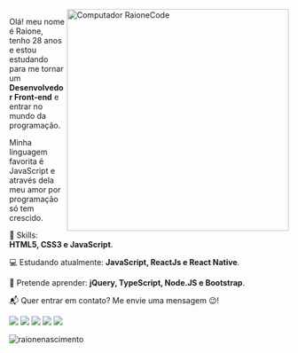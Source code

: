 <img src="https://i.imgur.com/6YoDxTE.png" min-width="400px" max-width="400px" width="400px" align="right" alt="Computador RaioneCode">

<p align="left">
  Olá! meu nome é Raione, tenho 28 anos e estou estudando para me tornar um <strong>Desenvolvedor Front-end</strong> e entrar no mundo da programação.
</p>

<p align="left">
  Minha linguagem favorita é JavaScript e através dela meu amor por programação só tem crescido.
</p>

<p align="left">
🚀 Skills: <strong>HTML5, CSS3 e JavaScript</strong>.
</p>

<p align="left">
💻 Estudando atualmente: <strong>JavaScript, ReactJs e React Native</strong>.
</p>

<p align="left">
📖 Pretende aprender: <strong>jQuery, TypeScript, Node.JS e Bootstrap</strong>.
</p>

<p align="left">
📬 Quer entrar em contato? Me envie uma mensagem 😉!
</p>

<p align="left">
<a href="mailto:raionebonfim@gmail.com" alt="Gmail">
  <img src="https://img.shields.io/badge/-raionebonfim@gmail.com-FF0000?style=flat-square&logo=Gmail&logoColor=white&link=raionebonfim@gmail.com" /></a>

<a href="https://www.linkedin.com/in/raionenascimento" alt="Linkedin">
<img src="https://img.shields.io/badge/-Raione%20Nascimento-0e76a8?style=flat-square&logo=Linkedin&logoColor=white&link=https://www.linkedin.com/in/raionenascimento/" /></a>

<a href="https://www.facebook.com/raionebonfim" alt="Linkedin">
<img src="https://img.shields.io/badge/-Raione%20Bonfim-3b5998?style=flat-square&logo=Facebook&logoColor=white&link=https://www.facebook.com/raionebonfim/" /></a>

<a href="https://api.whatsapp.com/send?phone=5511959533388&text=Ol%C3%A1%20Raione%2C%20visitei%20o%20seu%20Github%20e%20gostei.%20Podemos%20conversar%3F">
<img src="https://img.shields.io/badge/-WhatsApp-25d366?style=flat-square&logo=WhatsApp&logoColor=white&link=https://api.whatsapp.com/send?phone=5511959533388" /></a>
  
<a href="https://raionenascimento.com.br">
<img src="https://img.shields.io/badge/-raionenascimento.com.br-ed145b?style=flat-square&logo=white&link=https://raionenascimento.com.br" /></a>

<p>
<img src="https://komarev.com/ghpvc/?username=raionenascimento" alt="raionenascimento"> 
</p>
